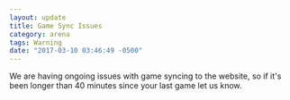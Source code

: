 ```yaml
---
layout: update
title: Game Sync Issues
category: arena
tags: Warning
date: "2017-03-10 03:46:49 -0500"
---
```


We are having ongoing issues with game syncing to the website, so if it's been longer than 40 minutes since your last game let us know.
